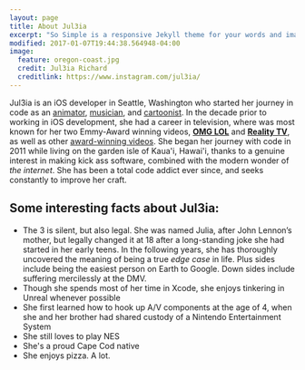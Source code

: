 ```yaml
---
layout: page
title: About Jul3ia
excerpt: "So Simple is a responsive Jekyll theme for your words and images."
modified: 2017-01-07T19:44:38.564948-04:00
image:
  feature: oregon-coast.jpg
  credit: Jul3ia Richard
  creditlink: https://www.instagram.com/jul3ia/
---
```


Jul3ia is an iOS developer in Seattle, Washington who started her journey in code as an [animator](https://www.youtube.com/watch?v=JSTGIov1amo), [musician](https://soundcloud.com/jul3ia), and [cartoonist](https://www.facebook.com/MyrbieAndDax/). In the decade prior to working in iOS development, she had a career in television, where was most known for her two Emmy-Award winning videos, [**OMG LOL**](https://www.youtube.com/watch?v=5owbC2kB4YI&t=4s) and [**Reality TV**](https://www.youtube.com/watch?v=46K142AW4IQ), as well as other [award-winning videos](https://www.youtube.com/playlist?list=PLEKiKsqZgKxJNvaSn8SulSYRQgRiqFRc3). She began her journey with code in 2011 while living on the garden isle of Kaua'i, Hawai'i, thanks to a genuine interest in making kick ass software, combined with the modern wonder of _the internet_. She has been a total code addict ever since, and seeks constantly to improve her craft.

## Some interesting facts about Jul3ia:

* The 3 is silent, but also legal. She was named Julia, after John Lennon’s mother, but legally changed it at 18 after a long-standing joke she had started in her early teens. In the following years, she has thoroughly uncovered the meaning of being a true _edge case_ in life. Plus sides include being the easiest person on Earth to Google. Down sides include suffering mercilessly at the DMV.
* Though she spends most of her time in Xcode, she enjoys tinkering in Unreal whenever possible
* She first learned how to hook up A/V components at the age of 4, when she and her brother had shared custody of a Nintendo Entertainment System
* She still loves to play NES
* She's a proud Cape Cod native
* She enjoys pizza. A lot.
